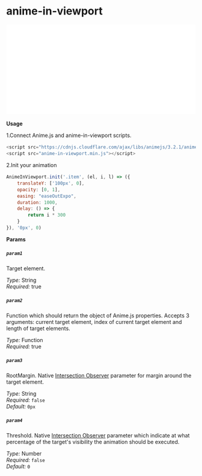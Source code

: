 # anime-in-viewport

![anime-in-viewport](/examples/example.gif)

**Usage**

1.Connect Anime.js and anime-in-viewport scripts.

```js 
<script src="https://cdnjs.cloudflare.com/ajax/libs/animejs/3.2.1/anime.min.js" integrity="sha512-z4OUqw38qNLpn1libAN9BsoDx6nbNFio5lA6CuTp9NlK83b89hgyCVq+N5FdBJptINztxn1Z3SaKSKUS5UP60Q==" crossorigin="anonymous" referrerpolicy="no-referrer"></script>
<script src="anime-in-viewport.min.js"></script>
```

2.Init your animation

```js
AnimeInViewport.init('.item', (el, i, l) => ({
    translateY: ['100px', 0],
    opacity: [0, 1],
    easing: "easeOutExpo",
    duration: 1000,
    delay: () => {
        return i * 300
    }
}), '0px', 0)
```
     
**Params**

##### `param1`
Target element.

*Type:* String  
*Required:* true

##### `param2`
Function which should return the object of Anime.js properties. Accepts 3 arguments: current target element, index of current target element and length of target elements. 

*Type:* Function  
*Required:* true

##### `param3`
RootMargin. Native [Intersection Observer](https://developer.mozilla.org/en-US/docs/Web/API/Intersection_Observer_API) parameter for margin around the target element.

*Type:* String   
*Required:* `false`  
*Default:* `0px`  

##### `param4`
Threshold. Native [Intersection Observer](https://developer.mozilla.org/en-US/docs/Web/API/Intersection_Observer_API) parameter which indicate at what percentage of the target's visibility the animation should be executed.

*Type:* Number   
*Required:* `false`  
*Default:* `0`  
